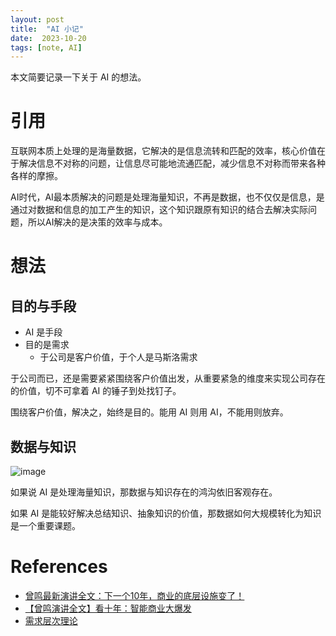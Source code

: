 ```yaml
---
layout: post
title:  "AI 小记"
date:  2023-10-20
tags: [note, AI]
---
```


  本文简要记录一下关于 AI 的想法。

# 引用

互联网本质上处理的是海量数据，它解决的是信息流转和匹配的效率，核心价值在于解决信息不对称的问题，让信息尽可能地流通匹配，减少信息不对称而带来各种各样的摩擦。

AI时代，AI最本质解决的问题是处理海量知识，不再是数据，也不仅仅是信息，是通过对数据和信息的加工产生的知识，这个知识跟原有知识的结合去解决实际问题，所以AI解决的是决策的效率与成本。

# 想法

## 目的与手段

* AI 是手段
* 目的是需求
  * 于公司是客户价值，于个人是马斯洛需求

于公司而已，还是需要紧紧围绕客户价值出发，从重要紧急的维度来实现公司存在的价值，切不可拿着 AI 的锤子到处找钉子。

围绕客户价值，解决之，始终是目的。能用 AI 则用 AI，不能用则放弃。


## 数据与知识


![image](https://github.com/zhoukekestar/notes/assets/7157346/9eaf109e-c5e4-49da-bb1d-b03e006af599)

如果说 AI 是处理海量知识，那数据与知识存在的鸿沟依旧客观存在。

如果 AI 是能较好解决总结知识、抽象知识的价值，那数据如何大规模转化为知识是一个重要课题。


# References

* [曾鸣最新演讲全文：下一个10年，商业的底层设施变了！](https://mp.weixin.qq.com/s/oFGXScZFVedB7YYraZTRxQ)
* [【曾鸣演讲全文】看十年：智能商业大爆发](https://mp.weixin.qq.com/s/RjRZkTJkWJsXTxcgBhaaqQ)
* [需求层次理论](https://zh.wikipedia.org/wiki/%E9%9C%80%E6%B1%82%E5%B1%82%E6%AC%A1%E7%90%86%E8%AE%BA)
